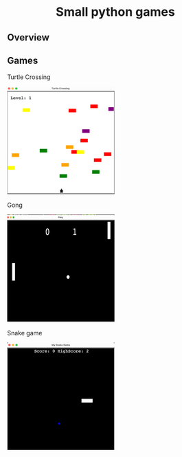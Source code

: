 <h1 align="center"> Small python games </h1>

## Overview

## Games

Turtle Crossing

<p align="left">
<img src="image/turtlecrossing.png" width="250" height="
250" >
</p>

Gong

<p align="left">
<img src="image/gong.png" width="250" height="
250" >
</p>

Snake game

<p align="left">
<img src="image/snake.png" width="250" height="
250" >
</p>
